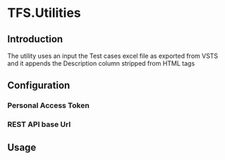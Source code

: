 # TFS.Utilities
## Introduction
The utility uses an input the Test cases excel file as exported from VSTS and it appends the Description column stripped from HTML tags
## Configuration
### Personal Access Token

### REST API base Url

## Usage
